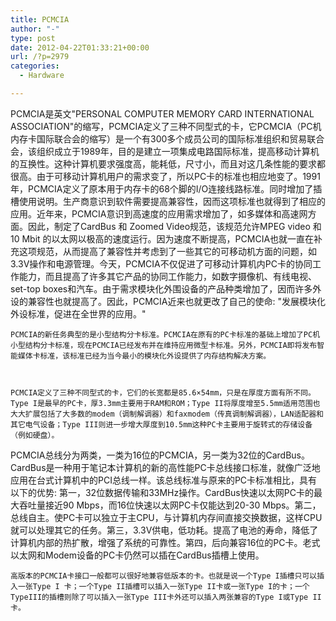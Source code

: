 ```yaml
---
title: PCMCIA
author: "-"
type: post
date: 2012-04-22T01:33:21+00:00
url: /?p=2979
categories:
  - Hardware

---
```


  PCMCIA是英文"PERSONAL COMPUTER MEMORY CARD INTERNATIONAL ASSOCIATION"的缩写，PCMCIA定义了三种不同型式的卡，它PCMCIA（PC机内存卡国际联合会的缩写）是一个有300多个成员公司的国际标准组织和贸易联合会，该组织成立于1989年，目的是建立一项集成电路国际标准，提高移动计算机的互换性。这种计算机要求强度高，能耗低，尺寸小，而且对这几条性能的要求都很高。由于可移动计算机用户的需求变了，所以PC卡的标准也相应地变了。1991年，PCMCIA定义了原本用于内存卡的68个脚的I/O连接线路标准。同时增加了插槽使用说明。生产商意识到软件需要提高兼容性，因而这项标准也就得到了相应的应用。近年来，PCMCIA意识到高速度的应用需求增加了，如多媒体和高速网方面。因此，制定了CardBus 和 Zoomed Video规范，该规范允许MPEG video 和10 Mbit 的以太网以极高的速度运行。因为速度不断提高，PCMCIA也就一直在补充这项规范，从而提高了兼容性并考虑到了一些其它的可移动机方面的问题，如3.3V操作和电源管理。今天，PCMCIA不仅促进了可移动计算机内PC卡的协同工作能力，而且提高了许多其它产品的协同工作能力，如数字摄像机、有线电视、set-top boxes和汽车。由于需求模块化外围设备的产品种类增加了，因而许多外设的兼容性也就提高了。因此，PCMCIA近来也就更改了自己的使命: "发展模块化外设标准，促进在全世界的应用。"


  
  
    PCMCIA的新任务典型的是小型结构分卡标准。PCMCIA在原有的PC卡标准的基础上增加了PC机小型结构分卡标准，现在PCMCIA已经发布并在维持应用微型卡标准。另外，PCMCIA即将发布智能媒体卡标准，该标准已经为当今最小的模块化外设提供了内存结构解决方案。
  
  
  
    PCMCIA定义了三种不同型式的卡，它们的长宽都是85.6×54mm，只是在厚度方面有所不同。Type I是最早的PC卡，厚3.3mm主要用于RAM和ROM；Type II将厚度增至5.5mm适用范围也大大扩展包括了大多数的modem（调制解调器）和faxmodem（传真调制解调器），LAN适配器和其它电气设备；Type III则进一步增大厚度到10.5mm这种PC卡主要用于旋转式的存储设备（例如硬盘）。
 PCMCIA总线分为两类，一类为16位的PCMCIA，另一类为32位的CardBus。
 CardBus是一种用于笔记本计算机的新的高性能PC卡总线接口标准，就像广泛地应用在台式计算机中的PCI总线一样。该总线标准与原来的PC卡标准相比，具有以下的优势: 第一，32位数据传输和33MHz操作。CardBus快速以太网PC卡的最大吞吐量接近90 Mbps，而16位快速以太网PC卡仅能达到20-30 Mbps。第二，总线自主。使PC卡可以独立于主CPU，与计算机内存间直接交换数据，这样CPU就可以处理其它的任务。第三，3.3V供电，低功耗。提高了电池的寿命，降低了计算机内部的热扩散，增强了系统的可靠性。第四，后向兼容16位的PC卡。老式以太网和Modem设备的PC卡仍然可以插在CardBus插槽上使用。
  
  
  
    高版本的PCMCIA卡接口一般都可以很好地兼容低版本的卡。也就是说一个Type I插槽只可以插入一张Type I 卡；一个Type II插槽可以插入一张Type II卡或一张Type I的卡；一个TypeIII的插槽则除了可以插入一张Type III卡外还可以插入两张兼容的Type I或Type II卡。
  
